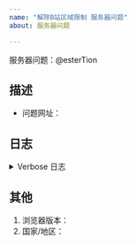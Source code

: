 ```yaml
---
name: "解除B站区域限制 服务器问题"
about: 服务器问题

---
```


<!-- 
* 提交bug前，先看“帮助>脚本无效？”，绝大多数问题都是能直接解决的！！（直达链接：https://github.com/ipcjs/bilibili-helper/blob/user.js/packages/unblock-area-limit/README.md#%E8%84%9A%E6%9C%AC%E6%97%A0%E6%95%88）
* 再看，已有的Issue（https://github.com/ipcjs/bilibili-helper/issues）。不要提交重复的问题
* 请仔细填写问题相关的信息，信息不足的直接关闭。
-->
服务器问题：@esterTion


## 描述
<!-- 描述你的问题 -->

- 问题网址：


## 日志

<details>
<summary>Verbose 日志</summary>

```
点击“设置 > 复制日志”，将导出的日志，粘贴在这里
（设置按钮在番剧页面的右下角，是一个“土星”图标）

```
 
</details>

<!-- 如果脚本崩溃, 连日志都不能导出Σ( ￣□￣||), 则把 控制台截图 放到下面 -->

## 其他

1. 浏览器版本：
2. 国家/地区：
